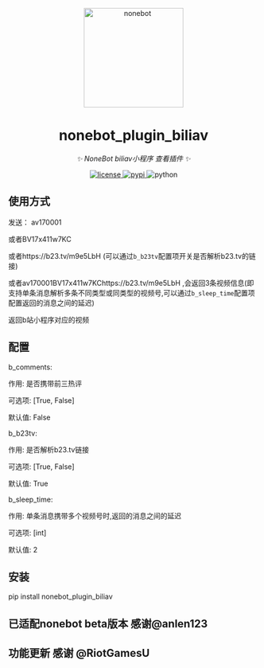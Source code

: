 <!--
 * @Author         : anlen123
 * @Date           : 2021-03-01 00:00:00
 * @LastEditors    : anlen123
 * @LastEditTime   : 2021-03-01 00:00:00
 * @Description    : None
 * @GitHub         : https://github.com/anlen123/nonebot_plugin_abbrreply
-->

<p align="center">
  <a href="https://v2.nonebot.dev/"><img src="https://v2.nonebot.dev/logo.png" width="200" height="200" alt="nonebot"></a>
</p>

<div align="center">

# nonebot_plugin_biliav


_✨ NoneBot biliav小程序 查看插件 ✨_

</div>

<p align="center">
  <a href="https://raw.githubusercontent.com/cscs181/QQ-Github-Bot/master/LICENSE">
    <img src="https://img.shields.io/github/license/cscs181/QQ-Github-Bot.svg" alt="license">
  </a>
  <a href="https://pypi.python.org/pypi/nonebot_plugin_biliav">
    <img src="https://img.shields.io/pypi/v/nonebot_plugin_biliav.svg" alt="pypi">
  </a>
  <img src="https://img.shields.io/badge/python-3.7+-blue.svg" alt="python">
</p>

## 使用方式
发送：
av170001

或者BV17x411w7KC

或者https://b23.tv/m9e5LbH (可以通过`b_b23tv`配置项开关是否解析b23.tv的链接)

或者av170001BV17x411w7KChttps://b23.tv/m9e5LbH ,会返回3条视频信息(即支持单条消息解析多条不同类型或同类型的视频号,可以通过`b_sleep_time`配置项配置返回的消息之间的延迟)

返回b站小程序对应的视频

## 配置
b_comments:

作用: 是否携带前三热评

可选项: [True, False]

默认值: False


b_b23tv:

作用: 是否解析b23.tv链接

可选项: [True, False]

默认值: True


b_sleep_time:

作用: 单条消息携带多个视频号时,返回的消息之间的延迟

可选项: [int]

默认值: 2

## 安装
pip install nonebot_plugin_biliav

## 已适配nonebot beta版本 感谢@anlen123
## 功能更新 感谢  @RiotGamesU 
